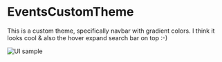 # EventsCustomTheme
This is a custom theme, specifically navbar with gradient colors. I think it looks cool & also the hover expand search bar on top :-)


![UI sample](https://i.imgur.com/P93X7RN.gif)
